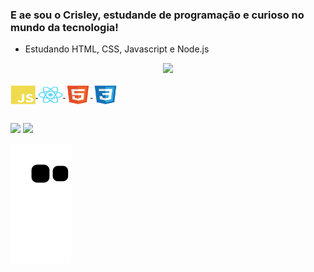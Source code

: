 ### E ae sou o Crisley, estudande de programação e curioso no mundo da tecnologia!
- Estudando HTML, CSS, Javascript e Node.js 

<div align="center">
  <a href="https://github.com/crisleyhguimaraes">

  <img height="180em" src="https://github-readme-stats.vercel.app/api/top-langs/?username=crisleyhguimaraes&layout=compact&langs_count=7&theme=dracula"/>
</div>
<div style="display: inline_block"><br>
  <img align="center" alt="cris-Js" height="30" width="40" src="https://raw.githubusercontent.com/devicons/devicon/master/icons/javascript/javascript-plain.svg">
  <img align="center" alt="cris-React" height="30" width="40" src="https://raw.githubusercontent.com/devicons/devicon/master/icons/react/react-original.svg">
  <img align="center" alt="cris-HTML" height="30" width="40" src="https://raw.githubusercontent.com/devicons/devicon/master/icons/html5/html5-original.svg">
  <img align="center" alt="cris-CSS" height="30" width="40" src="https://raw.githubusercontent.com/devicons/devicon/master/icons/css3/css3-original.svg">
</div>
  
  ##
 
<div> 
  
  <a href = "mailto:crisleyhguimaraes@gmail.com"><img src="https://img.shields.io/badge/-Gmail-%23333?style=for-the-badge&logo=gmail&logoColor=white" target="_blank"></a>
  <a href="https://www.linkedin.com/in/crisleyhguimaraes" target="_blank"><img src="https://img.shields.io/badge/-LinkedIn-%230077B5?style=for-the-badge&logo=linkedin&logoColor=white" target="_blank"></a> 
 
 
  ![Snake animation](https://github.com/crisleyhguimaraes/crisleyhguimaraes/blob/output/github-contribution-grid-snake.svg)
  
</div>
